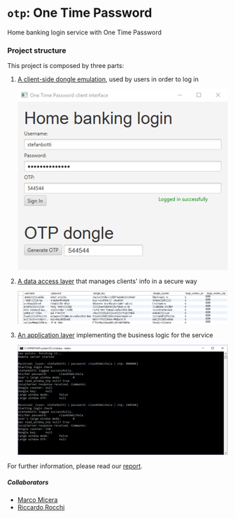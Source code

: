 # `otp`: One Time Password
Home banking login service with One Time Password

### Project structure
This project is composed by three parts:
1. [A client-side dongle emulation](/client), used by users in order to log in
    <p align="center">
      <img src="media/client.png"/>
    </p>
2. [A data access layer](/data) that manages clients' info in a secure way
    <p align="center">
      <img src="media/db.png"/> 
    </p>
3. [An application layer](/logic) implementing the business logic for the service
    <p align="center">
      <img src="media/remote_server.png"/> 
    </p>

For further information, please read our [report](http://marcomicera.altervista.org/otp).

##### Collaborators
* [Marco Micera](https://github.com/marcomicera)
* [Riccardo Rocchi](https://github.com/riccardorocchi)
